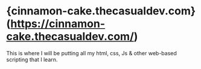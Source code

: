 # {cinnamon-cake.thecasualdev.com}(https://cinnamon-cake.thecasualdev.com/)
This is where I will be putting all my html, css, Js &amp; other web-based scripting that I learn. 
